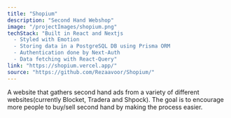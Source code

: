 ```yaml
---
title: "Shopium"
description: "Second Hand Webshop"
image: "/projectImages/shopium.png"
techStack: "Built in React and Nextjs
  - Styled with Emotion
  - Storing data in a PostgreSQL DB using Prisma ORM
  - Authentication done by Next-Auth
  - Data fetching with React-Query"
link: "https://shopium.vercel.app/"
source: "https://github.com/Rezaavoor/Shopium/"
---
```


A website that gathers second hand ads from a variety of different websites(currently Blocket, Tradera and Shpock).
The goal is to encourage more people to buy/sell second hand by making the process easier.
